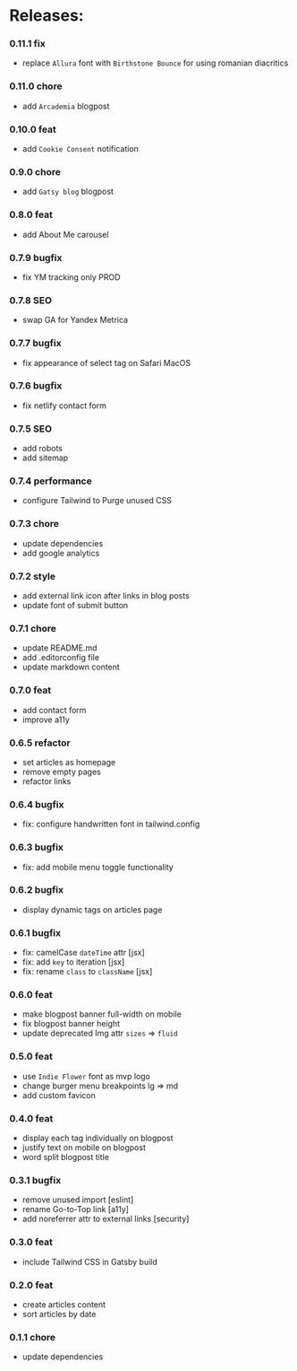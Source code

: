 # Releases:

### 0.11.1 fix
- replace `Allura` font with `Birthstone Bounce` for using romanian diacritics

### 0.11.0 chore
- add `Arcademia` blogpost

### 0.10.0 feat
- add `Cookie Consent` notification

### 0.9.0 chore
- add `Gatsy blog` blogpost

### 0.8.0 feat
- add About Me carousel

### 0.7.9 bugfix
- fix YM tracking only PROD

### 0.7.8 SEO
- swap GA for Yandex Metrica

### 0.7.7 bugfix
- fix appearance of select tag on Safari MacOS

### 0.7.6 bugfix
- fix netlify contact form

### 0.7.5 SEO
- add robots
- add sitemap

### 0.7.4 performance
- configure Tailwind to Purge unused CSS

### 0.7.3 chore
- update dependencies
- add google analytics

### 0.7.2 style
- add external link icon after links in blog posts
- update font of submit button

### 0.7.1 chore
- update README.md
- add .editorconfig file
- update markdown content

### 0.7.0 feat
- add contact form
- improve a11y

### 0.6.5 refactor
- set articles as homepage
- remove empty pages
- refactor links

### 0.6.4 bugfix
- fix: configure handwritten font in tailwind.config

### 0.6.3 bugfix
- fix: add mobile menu toggle functionality

### 0.6.2 bugfix
- display dynamic tags on articles page

### 0.6.1 bugfix
- fix: camelCase `dateTime` attr [jsx]
- fix: add `key` to iteration [jsx]
- fix: rename `class` to `className` [jsx]

### 0.6.0 feat
- make blogpost banner full-width on mobile
- fix blogpost banner height
- update deprecated Img attr `sizes` => `fluid`

### 0.5.0 feat
- use `Indie Flower` font as mvp logo
- change burger menu breakpoints lg => md
- add custom favicon

### 0.4.0 feat
- display each tag individually on blogpost
- justify text on mobile on blogpost
- word split blogpost title

### 0.3.1 bugfix
- remove unused import [eslint]
- rename Go-to-Top link [a11y]
- add noreferrer attr to external links [security]

### 0.3.0 feat
- include Tailwind CSS in Gatsby build

### 0.2.0 feat
- create articles content
- sort articles by date

### 0.1.1 chore
- update dependencies
